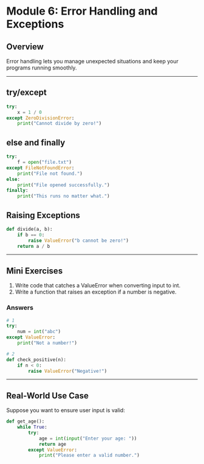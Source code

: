 # Module 6: Error Handling and Exceptions

## Overview
Error handling lets you manage unexpected situations and keep your programs running smoothly.

---

## try/except
```python
try:
    x = 1 / 0
except ZeroDivisionError:
    print("Cannot divide by zero!")
```

## else and finally
```python
try:
    f = open("file.txt")
except FileNotFoundError:
    print("File not found.")
else:
    print("File opened successfully.")
finally:
    print("This runs no matter what.")
```

## Raising Exceptions
```python
def divide(a, b):
    if b == 0:
        raise ValueError("b cannot be zero!")
    return a / b
```

---

## Mini Exercises
1. Write code that catches a ValueError when converting input to int.
2. Write a function that raises an exception if a number is negative.

### Answers
```python
# 1
try:
    num = int("abc")
except ValueError:
    print("Not a number!")

# 2
def check_positive(n):
    if n < 0:
        raise ValueError("Negative!")
```

---

## Real-World Use Case
Suppose you want to ensure user input is valid:
```python
def get_age():
    while True:
        try:
            age = int(input("Enter your age: "))
            return age
        except ValueError:
            print("Please enter a valid number.")
``` 